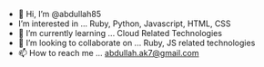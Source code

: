 - 👋 Hi, I’m @abdullah85
-   I’m interested in ... 
Ruby, Python, Javascript, HTML, CSS
- 🌱 I’m currently learning ...
Cloud Related Technologies
- 💞️ I’m looking to collaborate on ...
Ruby, JS related technologies
- 📫 How to reach me ...
abdullah.ak7@gmail.com
<!---
abdullah85/abdullah85 is a ✨ special ✨ repository because its `README.md` (this file) appears on your GitHub profile.
You can click the Preview link to take a look at your changes.
--->
